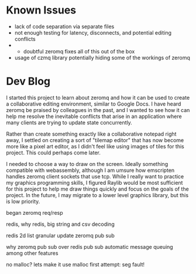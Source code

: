 # Known Issues

- lack of code separation via separate files
- not enough testing for latency, disconnects, and potential editing conflicts
- - doubtful zeromq fixes all of this out of the box
- usage of czmq library potentially hiding some of the workings of zeromq

# Dev Blog

I started this project to learn about zeromq and how it can be used to create a collaborative editing environment,
similar to Google Docs. I have heard zeromq be praised by colleagues in the past, and I wanted to see how it can
help me resolve the inevitable conflicts that arise in an application where many clients are trying to update state
concurrently.

Rather than create something exactly like a collaborative notepad right away, I settled on creating a sort of
"tilemap editor" that has now become more like a pixel art editor, as I didn't feel like using images of tiles
for this project. This could perhaps come later.

I needed to choose a way to draw on the screen.  Ideally something compatible with webassembly, although I am umsure
how emscripten handles zeromq client sockets that use tcp.  While I really want to practice my graphics programming
skills, I figured Raylib would be most sufficient for this project to help me draw things quickly and focus on
the goals of the project.  In the future, I may migrate to a lower level graphics library, but this is low priority.

began zeromq req/resp

redis,
why redis,
big string and csv decoding

redis 2d list granular update
zeromq pub sub

why zeromq pub sub over redis pub sub
automatic message queuing among other features

no malloc? lets make it use malloc
first attempt: seg fault!
